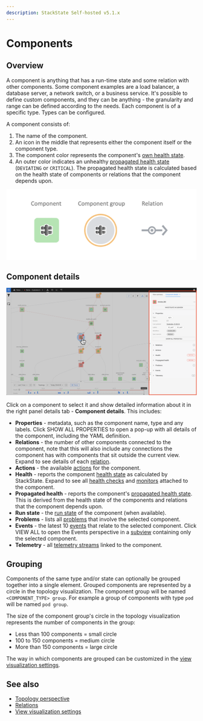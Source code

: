 ```yaml
---
description: StackState Self-hosted v5.1.x 
---
```


# Components

## Overview

A component is anything that has a run-time state and some relation with other components. Some component examples are a load balancer, a database server, a network switch, or a business service. It's possible to define custom components, and they can be anything - the granularity and range can be defined according to the needs. Each component is of a specific type. Types can be configured.

A component consists of:

1. The name of the component.
2. An icon in the middle that represents either the component itself or the component type.
3. The component color represents the component's [own health state](/use/concepts/health-state.md#element-own-health-state).
4. An outer color indicates an unhealthy [propagated health state](/use/concepts/health-state.md#element-propagated-health-state) (`DEVIATING` or `CRITICAL`). The propagated health state is calculated based on the health state of components or relations that the component depends upon.

![](/.gitbook/assets/v51_topology_elements.png)

## Component details

![Component details](/.gitbook/assets/v51_component_details.png)

Click on a component to select it and show detailed information about it in the right panel details tab - **Component details**. This includes:

* **Properties** - metadata, such as the component name, type and any labels. Click SHOW ALL PROPERTIES to open a pop-up with all details of the component, including the YAML definition.
* **Relations** - the number of other components connected to the component, note that this will also include any connections the component has with components that sit outside the current view. Expand to see details of each [relation](/use/concepts/relations.md).
* **Actions** - the available [actions](/use/stackstate-ui/perspectives/topology-perspective.md#actions) for the component.
* **Health** - reports the component [health state](/use/concepts/health-state.md) as calculated by StackState. Expand to see all [health checks](/use/checks-and-monitors/checks.md) and [monitors](/use/checks-and-monitors/monitors.md) attached to the component.
* **Propagated health** - reports the component's [propagated health state](/use/concepts/health-state.md#element-propagated-health-state). This is derived from the health state of the components and relations that the component depends upon.
* **Run state** - the [run state](/use/concepts/health-state.md#run-state) of the component (when available).
* **Problems** - lists all [problems](/use/problem-analysis/about-problems.md) that involve the selected component. 
* **Events** - the latest 10 [events](/use/events/about_events.md) that relate to the selected component. Click VIEW ALL to open the Events perspective in a [subview](/use/stackstate-ui/views/about_views.md#subview) containing only the selected component. 
* **Telemetry** - all [telemetry streams](/use/metrics/telemetry_streams.md) linked to the component.

## Grouping

Components of the same type and/or state can optionally be grouped together into a single element. Grouped components are represented by a circle in the topology visualization. The component group will be named `<COMPONENT_TYPE> group`. For example a group of components with type `pod` will be named `pod group`.

The size of the component group's circle in the topology visualization represents the number of components in the group:

* Less than 100 components = small circle
* 100 to 150 components = medium circle
* More than 150 components = large circle

The way in which components are grouped can be customized in the [view visualization settings](/use/stackstate-ui/views/visualization_settings.md#components-grouping).

## See also

* [Topology perspective](/use/stackstate-ui/perspectives/topology-perspective.md)
* [Relations](/use/concepts/relations.md)
* [View visualization settings](/use/stackstate-ui/views/visualization_settings.md)